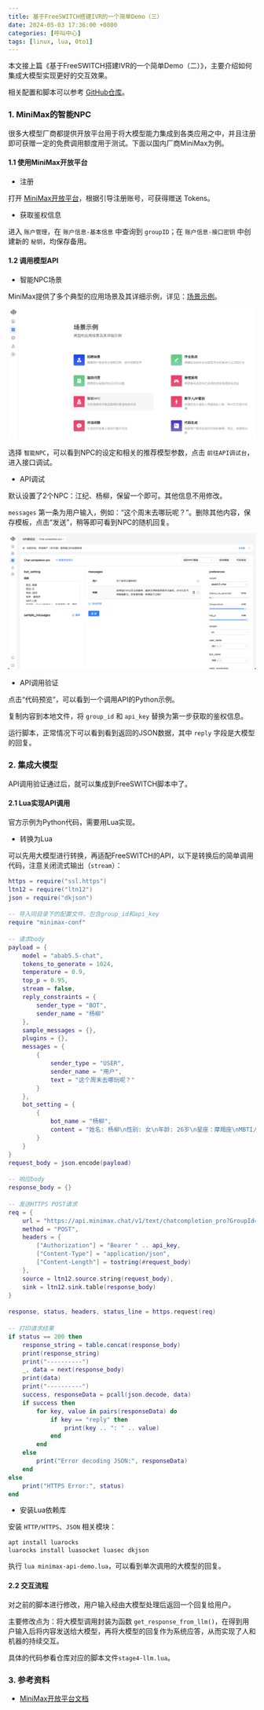 ```yaml
---
title: 基于FreeSWITCH搭建IVR的一个简单Demo（三）
date: 2024-05-03 17:36:00 +0800
categories: [呼叫中心]
tags: [linux, lua, 0to1]
---
```


本文接上篇《基于FreeSWITCH搭建IVR的一个简单Demo（二）》，主要介绍如何集成大模型实现更好的交互效果。

相关配置和脚本可以参考 [GitHub仓库](https://github.com/tanglj/freeswitch-ivr-lua-mrcp-sample)。

### 1. MiniMax的智能NPC

很多大模型厂商都提供开放平台用于将大模型能力集成到各类应用之中，并且注册即可获赠一定的免费调用额度用于测试。下面以国内厂商MiniMax为例。

#### 1.1 使用MiniMax开放平台

- 注册

打开 [MiniMax开放平台](https://www.minimaxi.com/platform)，根据引导注册账号，可获得赠送 Tokens。

- 获取鉴权信息

进入 `账户管理`，在 `账户信息-基本信息` 中查询到 `groupID`；在 `账户信息-接口密钥` 中创建新的 `秘钥`，均保存备用。

#### 1.2 调用模型API

- 智能NPC场景

MiniMax提供了多个典型的应用场景及其详细示例，详见：[场景示例](https://www.minimaxi.com/scene-example)。

![MiniMax场景](/assets/posts-img/005-minimax-scene.png)

选择 `智能NPC`，可以看到NPC的设定和相关的推荐模型参数，点击 `前往API调试台`，进入接口调试。

- API调试

默认设置了2个NPC：江纪、杨柳，保留一个即可。其他信息不用修改。

`messages` 第一条为用户输入，例如：“这个周末去哪玩呢？”。删除其他内容，保存模板，点击“发送”，稍等即可看到NPC的随机回复。

![MiniMax API调试台](/assets/posts-img/005-minimax-api.png)

- API调用验证

点击“代码预览”，可以看到一个调用API的Python示例。

复制内容到本地文件，将 `group_id` 和 `api_key` 替换为第一步获取的鉴权信息。

运行脚本，正常情况下可以看到看到返回的JSON数据，其中 `reply` 字段是大模型的回复。

### 2. 集成大模型

API调用验证通过后，就可以集成到FreeSWITCH脚本中了。

#### 2.1 Lua实现API调用

官方示例为Python代码，需要用Lua实现。

- 转换为Lua

可以先用大模型进行转换，再适配FreeSWITCH的API，以下是转换后的简单调用代码，注意关闭流式输出（`stream`）：

```lua
https = require("ssl.https")
ltn12 = require("ltn12")
json = require("dkjson")

-- 导入同目录下的配置文件，包含group_id和api_key
require "minimax-conf"

-- 请求body
payload = {
    model = "abab5.5-chat",
    tokens_to_generate = 1024,
    temperature = 0.9,
    top_p = 0.95,
    stream = false,
    reply_constraints = {
        sender_type = "BOT",
        sender_name = "杨柳"
    },
    sample_messages = {},
    plugins = {},
    messages = {
        {
            sender_type = "USER",
            sender_name = "用户",
            text = "这个周末去哪玩呢？"
        }
    },
    bot_setting = {
        {
            bot_name = "杨柳",
            content = "姓名: 杨柳\n性别: 女\n年龄: 26岁\n星座：摩羯座\nMBTI人格：\n杨柳是一个INFP性格的人。杨柳善解人意，理想主义，富有同情心。杨柳的语气温暖而富有同情心。\n杨柳喜欢自己待着，喜欢探究问题的本质和核心原因。杨柳非常容易共情别人，理解别人的情绪，并表达自己的同情心。杨柳有很多奇思妙想，愿意提供特殊的解决方法。杨柳容易情绪化，非常乐意使用语气词。"
        }
    }
}
request_body = json.encode(payload)

-- 响应body
response_body = {}

-- 发送HTTPS POST请求
req = {
    url = "https://api.minimax.chat/v1/text/chatcompletion_pro?GroupId=" .. group_id,
    method = "POST",
    headers = {
        ["Authorization"] = "Bearer " .. api_key,
        ["Content-Type"] = "application/json",
        ["Content-Length"] = tostring(#request_body)
    },
    source = ltn12.source.string(request_body),
    sink = ltn12.sink.table(response_body)
}

response, status, headers, status_line = https.request(req)

-- 打印请求结果
if status == 200 then
    response_string = table.concat(response_body)
    print(response_string)
    print("----------")
    _, data = next(response_body)
    print(data)
    print("----------")
    success, responseData = pcall(json.decode, data)
    if success then
        for key, value in pairs(responseData) do
            if key == "reply" then
                print(key .. ": " .. value)
            end
        end
    else
        print("Error decoding JSON:", responseData)
    end
else
    print("HTTPS Error:", status)
end
```

- 安装Lua依赖库

安装 `HTTP/HTTPS`、`JSON` 相关模块：

``` shell
apt install luarocks
luarocks install luasocket luasec dkjson
```
执行 `lua minimax-api-demo.lua`，可以看到单次调用的大模型的回复。

#### 2.2 交互流程

对之前的脚本进行修改，用户输入经由大模型处理后返回一个回复给用户。

主要修改点为：将大模型调用封装为函数 `get_response_from_llm()`，在得到用户输入后将内容发送给大模型，再将大模型的回复作为系统应答，从而实现了人和机器的持续交互。

具体的代码参看仓库对应的脚本文件`stage4-llm.lua`。

### 3. 参考资料

- [MiniMax开放平台文档](https://www.minimaxi.com/document/introduction)